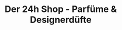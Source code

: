 ---
title: "Der 24h Shop - Parfüme & Designerdüfte"
url: /brandis/der-24h-shop-parfueme-und-designerduefte/
shop: Parfümerie
---